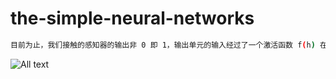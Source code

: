 # the-simple-neural-networks

```bash
目前为止，我们接触的感知器的输出非 0 即 1，输出单元的输入经过了一个激活函数 f(h) 在此处就是指阶跃函数
```

![All text](http://ww1.sinaimg.cn/large/dc05ba18gy1flvnvx8nvaj217614s76f.jpg)